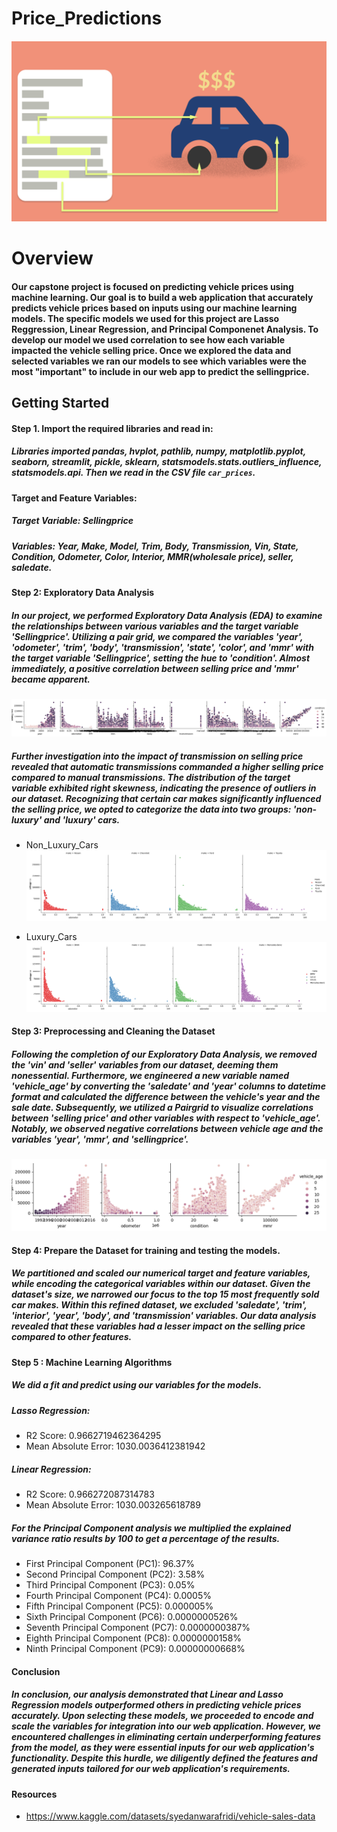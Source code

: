 # Price_Predictions

![Car_Picture](Images/car_picture.png)

# Overview

#### Our capstone project is focused on predicting vehicle prices using machine learning. Our goal is to build a web application that accurately predicts vehicle prices based on inputs using our machine learning models. The specific models we used for this project are Lasso Reggression, Linear Regression, and Principal Componenet Analysis. To develop our model we used correlation to see how each variable impacted the vehicle selling price.  Once we explored the data and selected variables we ran our models to see which variables were the most "important" to include in our web app to predict the sellingprice.

## Getting Started 

#### Step 1. Import the required libraries and read in:

##### Libraries imported pandas, hvplot, pathlib, numpy, matplotlib.pyplot, seaborn, streamlit, pickle, sklearn, statsmodels.stats.outliers_influence, statsmodels.api. Then we read in the CSV file `car_prices`.

#### Target and Feature Variables:

##### Target Variable: Sellingprice
##### Variables: Year, Make, Model, Trim, Body, Transmission, Vin, State, Condition, Odometer, Color, Interior, MMR(wholesale price), seller, saledate.

#### Step 2: Exploratory Data Analysis 

##### In our project, we performed Exploratory Data Analysis (EDA) to examine the relationships between various variables and the target variable 'Sellingprice'. Utilizing a pair grid, we compared the variables 'year', 'odometer', 'trim', 'body', 'transmission', 'state', 'color', and 'mmr' with the target variable 'Sellingprice', setting the hue to 'condition'. Almost immediately, a positive correlation between selling price and 'mmr' became apparent.

![Condition_Pair_Grid](Images/Pair_Grid_condition.png)

##### Further investigation into the impact of transmission on selling price revealed that automatic transmissions commanded a higher selling price compared to manual transmissions. The distribution of the target variable exhibited right skewness, indicating the presence of outliers in our dataset. Recognizing that certain car makes significantly influenced the selling price, we opted to categorize the data into two groups: 'non-luxury' and 'luxury' cars.

* Non_Luxury_Cars
![Non_Luxury](Images/non_luxury_df.png)

* Luxury_Cars
![Luxury](Images/luxury_df.png)
  
#### Step 3: Preprocessing and Cleaning the Dataset

##### Following the completion of our Exploratory Data Analysis, we removed the 'vin' and 'seller' variables from our dataset, deeming them nonessential. Furthermore, we engineered a new variable named 'vehicle_age' by converting the 'saledate' and 'year' columns to datetime format and calculated the difference between the vehicle's year and the sale date. Subsequently, we utilized a Pairgrid to visualize correlations between 'selling price' and other variables with respect to 'vehicle_age'. Notably, we observed negative correlations between vehicle age and the variables 'year', 'mmr', and 'sellingprice'.

![Vehicle_Age](Images/PairGrid_vehicle_age.png)

#### Step 4: Prepare the Dataset for training and testing the models.

##### We partitioned and scaled our numerical target and feature variables, while encoding the categorical variables within our dataset. Given the dataset's size, we narrowed our focus to the top 15 most frequently sold car makes. Within this refined dataset, we excluded 'saledate', 'trim', 'interior', 'year', 'body', and 'transmission' variables. Our data analysis revealed that these variables had a lesser impact on the selling price compared to other features.

#### Step 5 : Machine Learning Algorithms

##### We did a fit and predict using our variables for the models. 
##### Lasso Regression: 
* R2 Score: 0.9662719462364295
* Mean Absolute Error: 1030.0036412381942

##### Linear Regression:
* R2 Score: 0.966272087314783
* Mean Absolute Error: 1030.003265618789

##### For the Principal Component analysis we multiplied the explained variance ratio results by 100 to get a percentage of the results.
* First Principal Component (PC1): 96.37%
* Second Principal Component (PC2): 3.58%
* Third Principal Component (PC3): 0.05%
* Fourth Principal Component (PC4): 0.0005%
* Fifth Principal Component (PC5): 0.000005%
* Sixth Principal Component (PC6): 0.0000000526%
* Seventh Principal Component (PC7): 0.0000000387%
* Eighth Principal Component (PC8): 0.0000000158%
* Ninth Principal Component (PC9): 0.00000000668%

#### Conclusion 
##### In conclusion, our analysis demonstrated that Linear and Lasso Regression models outperformed others in predicting vehicle prices accurately. Upon selecting these models, we proceeded to encode and scale the variables for integration into our web application. However, we encountered challenges in eliminating certain underperforming features from the model, as they were essential inputs for our web application's functionality. Despite this hurdle, we diligently defined the features and generated inputs tailored for our web application's requirements.

#### Resources
* https://www.kaggle.com/datasets/syedanwarafridi/vehicle-sales-data


   
   